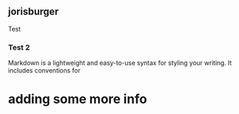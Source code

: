 ## jorisburger

Test

### Test 2

Markdown is a lightweight and easy-to-use syntax for styling your writing. It includes conventions for

# adding some more info
